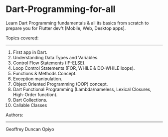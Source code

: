 # Dart-Programming-for-all
Learn Dart Programming fundamentals &amp; all its basics from scratch to prepare you for Flutter dev't [Mobile, Web, Desktop apps].

Topics covered:
_______________
1. First app in Dart.
2. Understanding Data Types and Variables.
3. Control Flow Statements (IF-ELSE).
4. Loop Control Statements (FOR, WHILE & DO-WHILE loops).
5. Functions & Methods Concept.
6. Exception manipulation.
7. Object Oriented Programming (OOP) concept.
8. Dart Functional Programming (Lambda/nameless, Lexical Closures, High-Order function).
9. Dart Collections.
10. Callable Classes

Authors:
________
Geoffrey Duncan Opiyo
